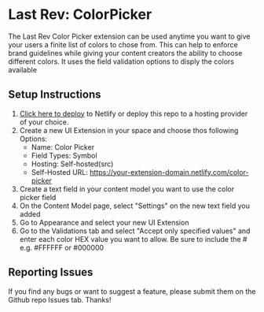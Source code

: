 # Last Rev: ColorPicker
The Last Rev Color Picker extension can be used anytime you want to give your users a finite list of colors to chose from. This can help to enforce brand guidelines while giving your content creators the ability to choose different colors. It uses the field validation options to disply the colors available

## Setup Instructions
1. [Click here to deploy](https://app.netlify.com/start/deploy?repository=https://github.com/last-rev-llc/contentful-ui-extensions) to Netlify or deploy this repo to a hosting provider of your choice. 
2. Create a new UI Extension in your space and choose thos following Options:
    - Name: Color Picker
    - Field Types: Symbol
    - Hosting: Self-hosted(src)
    - Self-Hosted URL: https://your-extension-domain.netlify.com/color-picker
3. Create a text field in your content model you want to use the color picker field
4. On the Content Model page, select "Settings" on the new text field you added
5. Go to Appearance and select your new UI Extension
6. Go to the Validations tab and select "Accept only specified values" and enter each color HEX value you want to allow. Be sure to include the # e.g. #FFFFFF or #000000


## Reporting Issues
If you find any bugs or want to suggest a feature, please submit them on the Github repo Issues tab. Thanks!